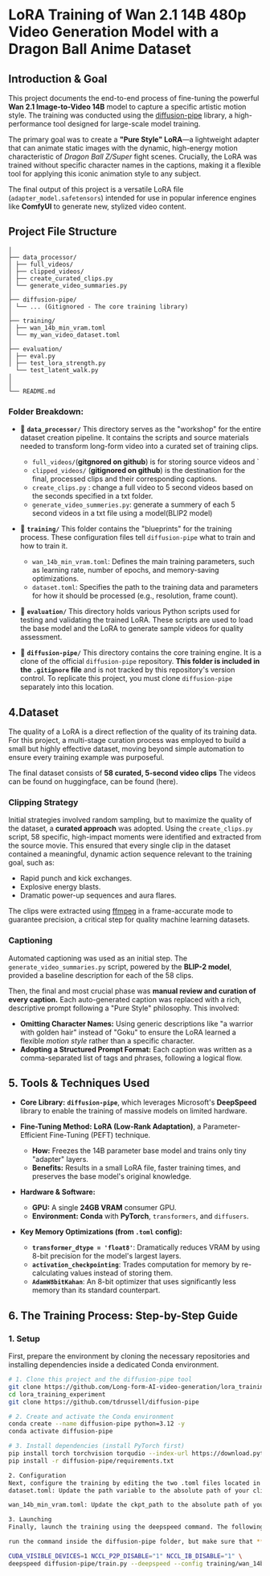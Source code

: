 # LoRA Training of Wan 2.1 14B 480p Video Generation Model with a Dragon Ball Anime Dataset

## Introduction & Goal

This project documents the end-to-end process of fine-tuning the powerful **Wan 2.1 Image-to-Video 14B** model to capture a specific artistic motion style. The training was conducted using the [diffusion-pipe](https://github.com/tdrussell/diffusion-pipe)  library, a high-performance tool designed for large-scale model training.

The primary goal was to create a **"Pure Style" LoRA**—a lightweight adapter that can animate static images with the dynamic, high-energy motion characteristic of *Dragon Ball Z/Super* fight scenes. Crucially, the LoRA was trained without specific character names in the captions, making it a flexible tool for applying this iconic animation style to any subject.

The final output of this project is a versatile LoRA file (`adapter_model.safetensors`) intended for use in popular inference engines like **ComfyUI** to generate new, stylized video content.

## Project File Structure

```lora_training_experiment/
│
├── data_processor/
│ ├── full_videos/
│ ├── clipped_videos/
│ ├── create_curated_clips.py
│ └── generate_video_summaries.py
│
├── diffusion-pipe/
│ └── ... (Gitignored - The core training library)
│
├── training/
│ ├── wan_14b_min_vram.toml
│ └── my_wan_video_dataset.toml
│
├── evaluation/
│ ├── eval.py
│ ├── test_lora_strength.py
  └── test_latent_walk.py  
│ 
│
└── README.md
```


### Folder Breakdown:

*   📁 **`data_processor/`**
    This directory serves as the "workshop" for the entire dataset creation pipeline. It contains the scripts and source materials needed to transform long-form video into a curated set of training clips.
    -   `full_videos/`(**gitgnored on github**) is for storing source videos and `
    -   `clipped_videos/` (**gitignored on github**) is the destination for the final, processed clips and their corresponding captions.
    - `create_clips.py` : change a full video to  5 second videos based on the seconds specified in a txt folder.
    - `generate_video_summeries.py`: generate a summery of each 5 second videos in a txt file using a model(BLIP2 model)
*   📁 **`training/`**
    This folder contains the "blueprints" for the training process. These configuration files tell `diffusion-pipe` what to train and how to train it.
    -   `wan_14b_min_vram.toml`: Defines the main training parameters, such as learning rate, number of epochs, and memory-saving optimizations.
    -   `dataset.toml`: Specifies the path to the training data and parameters for how it should be processed (e.g., resolution, frame count).

*   📁 **`evaluation/`**
    This directory holds various Python scripts used for testing and validating the trained LoRA. These scripts are used to load the base model and the LoRA to generate sample videos for quality assessment.

*   📁 **`diffusion-pipe/`**
    This directory contains the core training engine. It is a clone of the official `diffusion-pipe` repository. **This folder is included in the `.gitignore` file** and is not tracked by this repository's version control. To replicate this project, you must clone `diffusion-pipe` separately into this location.


## 4.Dataset

The quality of a LoRA is a direct reflection of the quality of its training data. For this project, a  multi-stage curation process was employed to build a small but highly effective dataset, moving beyond simple automation to ensure every training example was purposeful.

The final dataset consists of **58 curated, 5-second video clips**  The videos can be found on huggingface, can be found (here).



### Clipping Strategy

Initial strategies involved random sampling, but to maximize the quality of the dataset, a **curated approach** was adopted. Using the `create_clips.py` script, 58 specific, high-impact moments were identified and extracted from the source movie. This ensured that every single clip in the dataset contained a meaningful, dynamic action sequence relevant to the training goal, such as:
-   Rapid punch and kick exchanges.
-   Explosive energy blasts.
-   Dramatic power-up sequences and aura flares.

The clips were extracted using [ffmpeg](https://ffmpeg.org/about.html) in a frame-accurate mode to guarantee precision, a critical step for quality machine learning datasets.

### Captioning

Automated captioning was used as an initial step. The `generate_video_summaries.py` script, powered by the **BLIP-2 model**, provided a baseline description for each of the 58 clips.

Then, the final and most crucial phase was **manual review and curation of every caption.** Each auto-generated caption was replaced with a rich, descriptive prompt following a "Pure Style" philosophy. This involved:
-   **Omitting Character Names:** Using generic descriptions like "a warrior with golden hair" instead of "Goku" to ensure the LoRA learned a flexible *motion style* rather than a specific character.
-   **Adopting a Structured Prompt Format:** Each caption was written as a comma-separated list of tags and phrases, following a logical flow.


## 5. Tools & Techniques Used
*   **Core Library:** **`diffusion-pipe`**, which leverages Microsoft's **DeepSpeed** library to enable the training of massive models on limited hardware.

*   **Fine-Tuning Method:** **LoRA (Low-Rank Adaptation)**, a Parameter-Efficient Fine-Tuning (PEFT) technique.
    *   **How:** Freezes the 14B parameter base model and trains only tiny "adapter" layers.
    *   **Benefits:** Results in a small LoRA file, faster training times, and preserves the base model's original knowledge.

*   **Hardware & Software:**
    *   **GPU:** A single **24GB VRAM** consumer GPU.
    *   **Environment:** **Conda** with **PyTorch**, `transformers`, and `diffusers`.

*   **Key Memory Optimizations (from `.toml` config):**
    *   **`transformer_dtype = 'float8'`**: Dramatically reduces VRAM by using 8-bit precision for the model's largest layers.
    *   **`activation_checkpointing`**: Trades computation for memory by re-calculating values instead of storing them.
    *   **`AdamW8bitKahan`**: An 8-bit optimizer that uses significantly less memory than its standard counterpart.


## 6. The Training Process: Step-by-Step Guide


### 1. Setup

First, prepare the environment by cloning the necessary repositories and installing dependencies inside a dedicated Conda environment.

```bash
# 1. Clone this project and the diffusion-pipe tool
git clone https://github.com/Long-form-AI-video-generation/lora_training_experiment.git
cd lora_training_experiment
git clone https://github.com/tdrussell/diffusion-pipe

# 2. Create and activate the Conda environment
conda create --name diffusion-pipe python=3.12 -y
conda activate diffusion-pipe

# 3. Install dependencies (install PyTorch first)
pip install torch torchvision torqudio --index-url https://download.pytorch.org/whl/cu121
pip install -r diffusion-pipe/requirements.txt

2. Configuration
Next, configure the training by editing the two .toml files located in the /training directory.
dataset.toml: Update the path variable to the absolute path of your clipped_videos dataset folder.

wan_14b_min_vram.toml: Update the ckpt_path to the absolute path of your downloaded base model and the output_dir to your desired save location.

3. Launching
Finally, launch the training using the deepspeed command. The following command is configured for a single GPU

run the command inside the diffusion-pipe folder, but make sure that **training folder have been moved inside to the diffusion pipe folder**  

CUDA_VISIBLE_DEVICES=1 NCCL_P2P_DISABLE="1" NCCL_IB_DISABLE="1" \
deepspeed diffusion-pipe/train.py --deepspeed --config training/wan_14b_min_vram.toml
